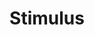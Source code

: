 ---
codehost: https://github.com/https://github.com/hotwired/stimulus
logohandle: hotwireddev_stimulus
sort: stimulus
title: Stimulus
website: https://stimulus.hotwired.dev/
---